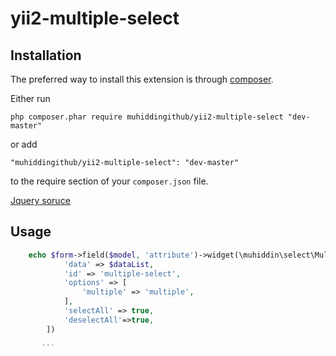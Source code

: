 # yii2-multiple-select
Installation
------------

The preferred way to install this extension is through [composer](http://getcomposer.org/download/).

Either run

```
php composer.phar require muhiddingithub/yii2-multiple-select "dev-master"
```

or add

```
"muhiddingithub/yii2-multiple-select": "dev-master"
```

to the require section of your `composer.json` file.

[Jquery soruce](http://loudev.com/)

Usage
-----


```php 
    echo $form->field($model, 'attribute')->widget(\muhiddin\select\MultiSelect::className(), [
            'data' => $dataList,
            'id' => 'multiple-select',
            'options' => [
                'multiple' => 'multiple',
            ],
            'selectAll' => true,
            'deselectAll'=>true,
        ])
        
       ```
  
